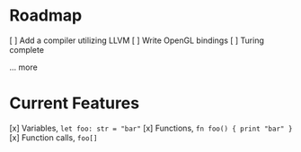 # Roadmap 
[ ] Add a compiler utilizing LLVM
[ ] Write OpenGL bindings
[ ] Turing complete

... more

# Current Features
[x] Variables, `let foo: str = "bar"`
[x] Functions, `fn foo() { print "bar" }`
[x] Function calls, `foo[]`
